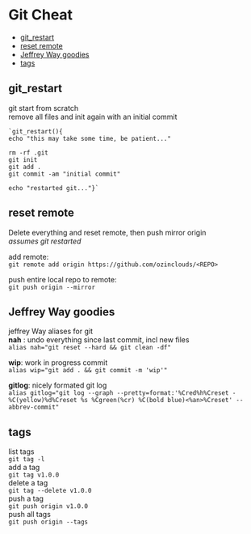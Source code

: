 # Git Cheat
* [git_restart](#git_restart)
* [reset remote](#reset-remote)
* [Jeffrey Way goodies](#jeffrey-way-goodies)
* [tags](#tags)

## git_restart
git start from scratch  
remove all files and init again with an initial commit

	`git_restart(){
	echo "this may take some time, be patient..."

	rm -rf .git
	git init
	git add .
	git commit -am "initial commit"

	echo "restarted git..."}`

## reset remote
Delete everything and reset remote, then push mirror origin  
*assumes git restarted*

add remote:  
`git remote add origin https://github.com/ozinclouds/<REPO>`

push entire local repo to remote:  
`git push origin --mirror`

## Jeffrey Way goodies
jeffrey Way aliases for git  
**nah** : undo everything since last commit, incl new files  
`alias nah="git reset --hard && git clean -df"`
  
 **wip**: work in progress commit  
`alias wip="git add . && git commit -m 'wip'"` 

**gitlog**: nicely formated git log  
``
	alias gitlog="git log --graph --pretty=format:'%Cred%h%Creset -%C(yellow)%d%Creset %s %Cgreen(%cr) %C(bold blue)<%an>%Creset' --abbrev-commit"
``

## tags

list tags  
`git tag -l`  
add a tag  
`git tag v1.0.0`  
delete a tag  
`git tag --delete v1.0.0 `  
push a tag  
`git push origin v1.0.0`  
push all tags  
`git push origin --tags`  



<!--stackedit_data:
eyJoaXN0b3J5IjpbMTM5MTA0MDMwOSwyOTQ4MTU1MjcsMjk5Nj
E0ODA3LC0yMDEwMzAxMjU2LDgyMzcwMzU5LDc3OTcyMjE0MSw3
MTA2OTQzOF19
-->